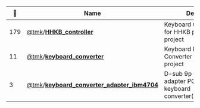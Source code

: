 |:star2: | Name | Description | 🌍|
|---|---|---|---|
|179|[@tmk](https://github.com/tmk)/[**HHKB_controller**](https://github.com/tmk/HHKB_controller)|Keyboard Controller Board for HHKB pro2 - KiCad project||
|11|[@tmk](https://github.com/tmk)/[**keyboard_converter**](https://github.com/tmk/keyboard_converter)|Keyboard Protocol Converter Board - KiCad project||
|3|[@tmk](https://github.com/tmk)/[**keyboard_converter_adapter_ibm4704**](https://github.com/tmk/keyboard_converter_adapter_ibm4704)|D-sub 9p Connector adapter PCB for TMK keyboard converter(IBM4704/NEWS)||

